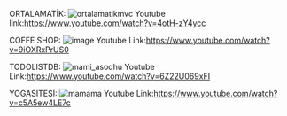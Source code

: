 ORTALAMATİK:
![ortalamatikmvc](https://user-images.githubusercontent.com/115897973/231569653-16c896fa-49ec-47a6-a630-66621e4df9d2.png)
Youtube link:https://www.youtube.com/watch?v=4otH-zY4ycc

COFFE SHOP:
![image](https://user-images.githubusercontent.com/115897973/231537829-99e85c0d-dddf-410e-8a59-83d62f284f50.png)
Youtube Link:https://www.youtube.com/watch?v=9iOXRxPrUS0

TODOLISTDB:
![mami_asodhu](https://user-images.githubusercontent.com/115897973/231541880-b23b8fb2-fb2e-4484-b4ce-0437de22a3dc.png)
Youtube Link:https://www.youtube.com/watch?v=6Z22U069xFI

YOGASİTESİ:
![mamama](https://user-images.githubusercontent.com/115897973/231548413-4b0f30c7-eae7-4393-98e0-e1891a0a8f23.png)
Youtube Link:https://www.youtube.com/watch?v=c5A5ew4LE7c
